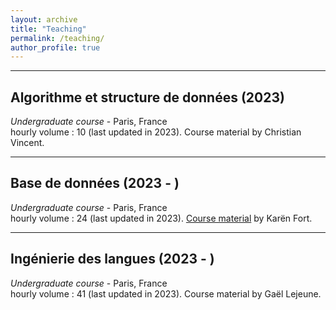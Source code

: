 ```yaml
---
layout: archive
title: "Teaching"
permalink: /teaching/
author_profile: true
---
```


<!--{% include base_path %}

{% for post in site.teaching reversed %}
  {% include archive-single.html %}
{% endfor %}-->

---

## Algorithme et structure de données (2023)

*Undergraduate course* - Paris, France \
hourly volume : 10 (last updated in 2023). Course material by Christian Vincent.

---

## Base de données (2023 - )

*Undergraduate course* - Paris, France \
hourly volume : 24 (last updated in 2023). [Course material](https://members.loria.fr/KFort/teaching/sorbonne/) by Karën Fort.

---

## Ingénierie des langues (2023 - )

*Undergraduate course* - Paris, France \
hourly volume : 41 (last updated in 2023). Course material by Gaël Lejeune.

<!-- ajouter CM que j'ai fait ? demander Gaël -->


